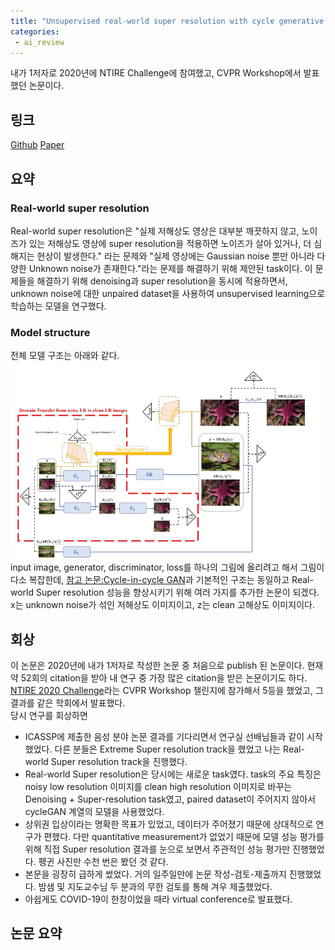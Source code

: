 ```yaml
---
title: "Unsupervised real-world super resolution with cycle generative adversarial network and domain discriminator"
categories:
 - ai_review
---
```

내가 1저자로 2020년에 NTIRE Challenge에 참여했고, CVPR Workshop에서 발표했던 논문이다.

## 링크
[Github](https://github.com/GT-KIM/unsupervised-super-resolution-domain-discriminator) [Paper](https://openaccess.thecvf.com/content_CVPRW_2020/papers/w31/Kim_Unsupervised_Real-World_Super_Resolution_With_Cycle_Generative_Adversarial_Network_and_CVPRW_2020_paper.pdf)

## 요약
### Real-world super resolution
Real-world super resolution은 "실제 저해상도 영상은 대부분 깨끗하지 않고, 노이즈가 있는 저해상도 영상에 super resolution을 적용하면 노이즈가 살아 있거나, 더 심해지는 현상이 발생한다." 라는 문제와 "실제 영상에는 Gaussian noise 뿐만 아니라 다양한 Unknown noise가 존재한다."라는 문제를 해결하기 위해 제안된 task이다. 이 문제들을 해결하기 위해 denoising과 super resolution을 동시에 적용하면서, unknown noise에 대한 unpaired dataset을 사용하여 unsupervised learning으로 학습하는 모델을 연구했다.

### Model structure
전체 모델 구조는 아래와 같다.
![model](/assets/images/AI_review/20240213/model.png)
input image, generator, discriminator, loss를 하나의 그림에 올리려고 해서 그림이 다소 복잡한데, [참고 논문:Cycle-in-cycle GAN](https://openaccess.thecvf.com/content_cvpr_2018_workshops/papers/w13/Yuan_Unsupervised_Image_Super-Resolution_CVPR_2018_paper.pdf)과 기본적인 구조는 동일하고 Real-world Super resolution 성능을 향상시키기 위해 여러 가지를 추가한 논문이 되겠다.  
x는 unknown noise가 섞인 저해상도 이미지이고, z는 clean 고해상도 이미지이다. 


## 회상
이 논문은 2020년에 내가 1저자로 작성한 논문 중 처음으로 publish 된 논문이다. 현재 약 52회의 citation을 받아 내 연구 중 가장 많은 citation을 받은 논문이기도 하다. [NTIRE 2020 Challenge](https://data.vision.ee.ethz.ch/cvl/ntire20/)라는 CVPR Workshop 챌린지에 참가해서 5등을 했었고, 그 결과를 같은 학회에서 발표했다.  
당시 연구를 회상하면
- ICASSP에 제출한 음성 분야 논문 결과를 기다리면서 연구실 선배님들과 같이 시작했었다. 다른 분들은 Extreme Super resolution track을 했었고 나는 Real-world Super resolution track을 진행했다.
- Real-world Super resolution은 당시에는 새로운 task였다. task의 주요 특징은 noisy low resolution 이미지를 clean high resolution 이미지로 바꾸는 Denoising + Super-resolution task였고, paired dataset이 주어지지 않아서 cycleGAN 계열의 모델을 사용했었다.
- 상위권 입상이라는 명확한 목표가 있었고, 데이터가 주어졌기 때문에 상대적으로 연구가 편했다. 다만 quantitative measurement가 없었기 때문에 모델 성능 평가를 위해 직접 Super resolution 결과를 눈으로 보면서 주관적인 성능 평가만 진행했었다. 펭귄 사진만 수천 번은 봤던 것 같다.
- 본문을 굉장히 급하게 썼었다. 거의 일주일만에 논문 작성-검토-제출까지 진행했었다. 밤샘 및 지도교수님 두 분과의 무한 검토를 통해 겨우 제출했었다.
- 아쉽게도 COVID-19이 한창이었을 때라 virtual conference로 발표했다.

## 논문 요약
